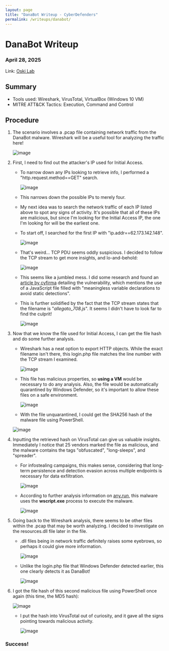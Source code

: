 ```yaml
---
layout: page
title: "DanaBot Writeup - CyberDefenders"
permalink: /writeups/danabot/
---
```


# DanaBot Writeup
### April 28, 2025
Link: [Oski Lab](https://cyberdefenders.org/blueteam-ctf-challenges/danabot/)

## Summary
- Tools used: Wireshark, VirusTotal, VirtualBox (Windows 10 VM)
- MITRE ATT&CK Tactics: Execution, Command and Control

## Procedure
1. The scenario involves a .pcap file containing network traffic from the DanaBot malware. Wireshark will be a useful tool for analyzing the traffic here!

   ![image](https://github.com/user-attachments/assets/7b10c331-72bf-41de-acf8-5dee67599cc1)

2. First, I need to find out the attacker's IP used for Initial Access.
   - To narrow down any IPs looking to retrieve info, I performed a "http.request.method==GET" search.

     ![image](https://github.com/user-attachments/assets/75933b7e-36f4-4368-aed2-0021cf37594b)

   - This narrows down the possible IPs to merely four.
   - My next idea was to search the network traffic of each IP listed above to spot any signs of activity. It's possible that all of these IPs are malicious, but since I'm looking for the Initial Access IP, the one I'm looking for will be the earliest one.
   - To start off, I searched for the first IP with "ip.addr==62.173.142.148".

     ![image](https://github.com/user-attachments/assets/0a02596e-3a49-4609-9dbd-92eb7afb10de)

   - That's weird... TCP PDU seems oddly suspicious. I decided to follow the TCP stream to get more insights, and lo-and-behold:
  
     ![image](https://github.com/user-attachments/assets/78d03dec-89a6-4224-905e-069a8f883a33)

   - This seems like a jumbled mess. I did some research and found an [article by cyfirma](https://www.cyfirma.com/research/danabot-stealer-a-multistage-maas-malware-re-emerges-with-reduced-detectability/) detailing the vulnerability, which mentions the use of a JavaScript file filled with "meaningless variable declarations to avoid static detections".
   - This is further solidified by the fact that the TCP stream states that the filename is "_allegato_708.js_". It seems I didn't have to look far to find the culprit!
  
     ![image](https://github.com/user-attachments/assets/7b09e38f-269a-4a09-9f37-998c2ec30895)

3. Now that we know the file used for Initial Access, I can get the file hash and do some further analysis.
   - Wireshark has a neat option to export HTTP objects. While the exact filename isn't there, this login.php file matches the line number with the TCP stream I examined.

     ![image](https://github.com/user-attachments/assets/5fbb9882-023a-45a4-9ed7-b0db827f215e)

   - This file has malicious properties, so **using a VM** would be necessary to do any analysis. Also, the file would be automatically quarantined by Windows Defender, so it's important to allow these files on a safe environment.

     ![image](https://github.com/user-attachments/assets/0c42382d-d398-419e-8b62-de70494dd4d8)

   -  With the file unquarantined, I could get the SHA256 hash of the malware file using PowerShell.
  
     ![image](https://github.com/user-attachments/assets/a086a52f-3505-4aa7-a494-720ee09905fe)

4. Inputting the retrieved hash on VirusTotal can give us valuable insights. Immediately I notice that 25 vendors marked the file as malicious, and the malware contains the tags "obfuscated", "long-sleeps", and "spreader".
   - For infostealing campaigns, this makes sense, considering that long-term persistence and detection evasion across multiple endpoints is necessary for data exfiltration.
  
     ![image](https://github.com/user-attachments/assets/5e2ecd17-f8c0-49da-930c-bd14757dae74)

   - According to further analysis information on [any.run](any.run), this malware uses the **wscript.exe** process to execute the malware.
  
     ![image](https://github.com/user-attachments/assets/e81b97c5-5b6f-4a82-b723-e5eb0138c0c9)

5. Going back to the Wireshark analysis, there seems to be other files within the .pcap that may be worth analyzing. I decided to investigate on the resources.dll file later in the file.
   - .dll files being in network traffic definitely raises some eyebrows, so perhaps it could give more information.
  
     ![image](https://github.com/user-attachments/assets/440c6ac0-a2ec-41b7-9841-891c239da1a0)

   - Unlike the login.php file that Windows Defender detected earlier, this one clearly detects it as DanaBot!
  
     ![image](https://github.com/user-attachments/assets/67c6e370-8bc8-4be8-8410-dfa705a560de)

6. I got the file hash of this second malicious file using PowerShell once again (this time, the MD5 hash):

     ![image](https://github.com/user-attachments/assets/cf3410bc-6ca2-44cb-ad57-59a729c5f308)
  
   - I put the hash into VirusTotal out of curiosity, and it gave all the signs pointing towards malicious activity.
  
     ![image](https://github.com/user-attachments/assets/79dc9ad2-8ab4-47b7-bb8c-3eeef5bf0258)

### Success!
